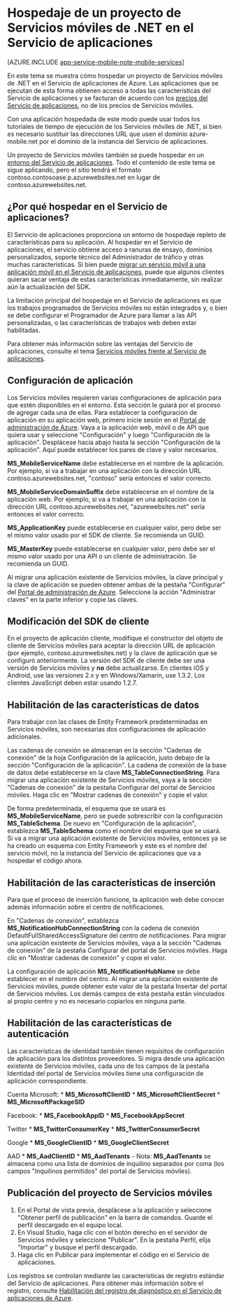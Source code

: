 <properties
	pageTitle="Hospedaje de un proyecto de Servicios móviles en el Servicio de aplicaciones | Microsoft Azure"
	description="Obtenga información sobre cómo ejecutar un proyecto de Servicios móviles dentro del Servicio de aplicaciones"
	documentationCenter=""
	authors="mattchenderson"
	manager="dwrede"
	editor="na"
	services="app-service\mobile"/>

<tags
	ms.service="app-service-mobile"
	ms.workload="mobile"
	ms.tgt_pltfrm="na"
	ms.devlang="multiple"
	ms.topic="get-started-article"
	ms.date="10/08/2015"
	ms.author="mahender"/>

# Hospedaje de un proyecto de Servicios móviles de .NET en el Servicio de aplicaciones

[AZURE.INCLUDE [app-service-mobile-note-mobile-services](../../includes/app-service-mobile-note-mobile-services.md)]

En este tema se muestra cómo hospedar un proyecto de Servicios móviles de .NET en el Servicio de aplicaciones de Azure. Las aplicaciones que se ejecutan de esta forma obtienen acceso a todas las características del Servicio de aplicaciones y se facturan de acuerdo con los [precios del Servicio de aplicaciones], no de los precios de Servicios móviles.

Con una aplicación hospedada de este modo puede usar todos los tutoriales de tiempo de ejecución de los Servicios móviles de .NET, si bien es necesario sustituir las direcciones URL que usen el dominio azure-mobile.net por el dominio de la instancia del Servicio de aplicaciones.

Un proyecto de Servicios móviles también se puede hospedar en un [entorno del Servicio de aplicaciones]. Todo el contenido de este tema se sigue aplicando, pero el sitio tendrá el formato contoso.contosoase.p.azurewebsites.net en lugar de contoso.azurewebsites.net.

## <a name="app-settings"></a>¿Por qué hospedar en el Servicio de aplicaciones?

El Servicio de aplicaciones proporciona un entorno de hospedaje repleto de características para su aplicación. Al hospedar en el Servicio de aplicaciones, el servicio obtiene acceso a ranuras de ensayo, dominios personalizados, soporte técnico del Administrador de tráfico y otras muchas características. Si bien puede [migrar un servicio móvil a una aplicación móvil en el Servicio de aplicaciones], puede que algunos clientes quieran sacar ventaja de estas características inmediatamente, sin realizar aún la actualización del SDK.

La limitación principal del hospedaje en el Servicio de aplicaciones es que los trabajos programados de Servicios móviles no están integrados y, o bien se debe configurar el Programador de Azure para llamar a las API personalizadas, o las características de trabajos web deben estar habilitadas.

Para obtener más información sobre las ventajas del Servicio de aplicaciones, consulte el tema [Servicios móviles frente al Servicio de aplicaciones].

## <a name="app-settings"></a>Configuración de aplicación
Los Servicios móviles requieren varias configuraciones de aplicación para que estén disponibles en el entorno. Esta sección le guiará por el proceso de agregar cada una de ellas. Para establecer la configuración de aplicación en su aplicación web, primero inicie sesión en el [Portal de administración de Azure]. Vaya a la aplicación web, móvil o de API que quiera usar y seleccione "Configuración" y luego "Configuración de la aplicación". Desplácese hacia abajo hasta la sección "Configuración de la aplicación". Aquí puede establecer los pares de clave y valor necesarios.
 
**MS\_MobileServiceName** debe establecerse en el nombre de la aplicación. Por ejemplo, si va a trabajar en una aplicación con la dirección URL contoso.azurewebsites.net, "contoso" sería entonces el valor correcto.
 
**MS\_MobileServiceDomainSuffix** debe establecerse en el nombre de la aplicación web. Por ejemplo, si va a trabajar en una aplicación con la dirección URL contoso.azurewebsites.net, "azurewebsites.net" sería entonces el valor correcto.
 
**MS\_ApplicationKey** puede establecerse en cualquier valor, pero debe ser el mismo valor usado por el SDK de cliente. Se recomienda un GUID.
 
**MS\_MasterKey** puede establecerse en cualquier valor, pero debe ser el mismo valor usado por una API o un cliente de administración. Se recomienda un GUID.
 
Al migrar una aplicación existente de Servicios móviles, la clave principal y la clave de aplicación se pueden obtener ambas de la pestaña "Configurar" del [Portal de administración de Azure]. Seleccione la acción "Administrar claves" en la parte inferior y copie las claves.


## <a name="client-sdk"></a>Modificación del SDK de cliente

En el proyecto de aplicación cliente, modifique el constructor del objeto de cliente de Servicios móviles para aceptar la dirección URL de aplicación (por ejemplo, contoso.azurewebsites.net) y la clave de aplicación que se configuró anteriormente. La versión del SDK de cliente debe ser una versión de Servicios móviles y **no** debe actualizarse. En clientes iOS y Android, use las versiones 2.x y en Windows/Xamarin, use 1.3.2. Los clientes JavaScript deben estar usando 1.2.7.

## <a name="data"></a>Habilitación de las características de datos

Para trabajar con las clases de Entity Framework predeterminadas en Servicios móviles, son necesarias dos configuraciones de aplicación adicionales.
 
Las cadenas de conexión se almacenan en la sección "Cadenas de conexión" de la hoja Configuración de la aplicación, justo debajo de la sección "Configuración de la aplicación". La cadena de conexión de la base de datos debe establecerse en la clave **MS\_TableConnectionString**. Para migrar una aplicación existente de Servicios móviles, vaya a la sección "Cadenas de conexión" de la pestaña Configurar del portal de Servicios móviles. Haga clic en "Mostrar cadenas de conexión" y copie el valor.
 
De forma predeterminada, el esquema que se usará es **MS\_MobileServiceName**, pero se puede sobrescribir con la configuración **MS\_TableSchema**. De nuevo en "Configuración de la aplicación", establezca **MS\_TableSchema** como el nombre del esquema que se usará. Si va a migrar una aplicación existente de Servicios móviles, entonces ya se ha creado un esquema con Entity Framework y este es el nombre del servicio móvil, no la instancia del Servicio de aplicaciones que va a hospedar el código ahora.

## <a name="push"></a>Habilitación de las características de inserción

Para que el proceso de inserción funcione, la aplicación web debe conocer además información sobre el centro de notificaciones.
 
En "Cadenas de conexión", establezca **MS\_NotificationHubConnectionString** con la cadena de conexión DefaultFullSharedAccessSignature del centro de notificaciones. Para migrar una aplicación existente de Servicios móviles, vaya a la sección "Cadenas de conexión" de la pestaña Configurar del portal de Servicios móviles. Haga clic en "Mostrar cadenas de conexión" y copie el valor.

La configuración de aplicación **MS\_NotificationHubName** se debe establecer en el nombre del centro. Al migrar una aplicación existente de Servicios móviles, puede obtener este valor de la pestaña Insertar del portal de Servicios móviles. Los demás campos de esta pestaña están vinculados al propio centro y no es necesario copiarlos en ninguna parte.
 
## <a name="auth"></a>Habilitación de las características de autenticación

Las características de identidad también tienen requisitos de configuración de aplicación para los distintos proveedores. Si migra desde una aplicación existente de Servicios móviles, cada uno de los campos de la pestaña Identidad del portal de Servicios móviles tiene una configuración de aplicación correspondiente.
 
Cuenta Microsoft: * **MS\_MicrosoftClientID** * **MS\_MicrosoftClientSecret** * **MS\_MicrosoftPackageSID**
 
Facebook: * **MS\_FacebookAppID** * **MS\_FacebookAppSecret**
 
Twitter * **MS\_TwitterConsumerKey** * **MS\_TwitterConsumerSecret**
 
Google * **MS\_GoogleClientID** * **MS\_GoogleClientSecret**
 
AAD * **MS\_AadClientID** * **MS\_AadTenants** - Nota: **MS\_AadTenants** se almacena como una lista de dominios de inquilino separados por coma (los campos "Inquilinos permitidos" del portal de Servicios móviles).

## <a name="publish"></a>Publicación del proyecto de Servicios móviles

1. En el Portal de vista previa, desplácese a la aplicación y seleccione "Obtener perfil de publicación" en la barra de comandos. Guarde el perfil descargado en el equipo local.
2. En Visual Studio, haga clic con el botón derecho en el servidor de Servicios móviles y seleccione "Publicar". En la pestaña Perfil, elija "Importar" y busque el perfil descargado.
3. Haga clic en Publicar para implementar el código en el Servicio de aplicaciones.

Los registros se controlan mediante las características de registro estándar del Servicio de aplicaciones. Para obtener más información sobre el registro, consulte [Habilitación del registro de diagnóstico en el Servicio de aplicaciones de Azure].

<!-- URLs. -->

[Portal de administración de Azure]: https://portal.azure.com/
[Portal de administración de Azure]: https://manage.windowsazure.com/
[Habilitación del registro de diagnóstico en el Servicio de aplicaciones de Azure]: web-sites-enable-diagnostic-log.md
[precios del Servicio de aplicaciones]: https://azure.microsoft.com/es-ES/pricing/details/app-service/
[entorno del Servicio de aplicaciones]: app-service-app-service-environment-intro.md
[Servicios móviles frente al Servicio de aplicaciones]: app-service-mobile-value-prop-migration-from-mobile-services-preview.md
[migrar un servicio móvil a una aplicación móvil en el Servicio de aplicaciones]: app-service-mobile-dotnet-backend-migrating-from-mobile-services-preview.md

<!---HONumber=Nov15_HO1-->